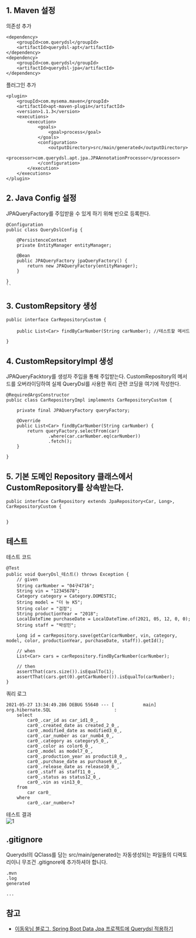 ## 1. Maven 설정
의존성 추가
```
<dependency>
    <groupId>com.querydsl</groupId>
    <artifactId>querydsl-apt</artifactId>
</dependency>
<dependency>
    <groupId>com.querydsl</groupId>
    <artifactId>querydsl-jpa</artifactId>
</dependency>
```
플러그인 추가
```
<plugin>
    <groupId>com.mysema.maven</groupId>
    <artifactId>apt-maven-plugin</artifactId>
    <version>1.1.3</version>
    <executions>
        <execution>
            <goals>
                <goal>process</goal>
            </goals>
            <configuration>
                <outputDirectory>src/main/generated</outputDirectory>
                <processor>com.querydsl.apt.jpa.JPAAnnotationProcessor</processor>
            </configuration>
        </execution>
    </executions>
</plugin>
```

## 2. Java Config 설정
JPAQueryFactory를 주입받을 수 있게 하기 위해 빈으로 등록한다.
```
@Configuration
public class QueryDslConfig {

    @PersistenceContext
    private EntityManager entityManager;

    @Bean
    public JPAQueryFactory jpaQueryFactory() {
        return new JPAQueryFactory(entityManager);
    }

}
``
```

## 3. CustomRepsitory 생성
```
public interface CarRepositoryCustom {

    public List<Car> findByCarNumber(String carNumber); //테스트할 메서드

}
```

## 4. CustomRepsitoryImpl 생성
JPAQueryFacktory를 생성자 주입을 통해 주입받는다.
CustomRepository의 메서드를 오버라이딩하여 실제 QueryDsl를 사용한 쿼리 관련 코딩을 여기에 작성한다.
```
@RequiredArgsConstructor
public class CarRepositoryImpl implements CarRepositoryCustom {

    private final JPAQueryFactory queryFactory;

    @Override
    public List<Car> findByCarNumber(String carNumber) {
        return queryFactory.selectFrom(car)
                .where(car.carNumber.eq(carNumber))
                .fetch();
    }

}
```

## 5. 기본 도메인 Repository 클래스에서 CustomRepository를 상속받는다.
```
public interface CarRepository extends JpaRepository<Car, Long>, CarRepositoryCustom {

    
}
```

## 테스트
테스트 코드
```
@Test
public void QueryDsl_테스트() throws Exception {
    // given
    String carNumber = "04구4716";
    String vin = "12345678";
    Category category = Category.DOMESTIC;
    String model = "더 뉴 K5";
    String color = "검정";
    String productionYear = "2018";
    LocalDateTime purchaseDate = LocalDateTime.of(2021, 05, 12, 0, 0);
    String staff = "박성민";

    Long id = carRepository.save(getCar(carNumber, vin, category, model, color, productionYear, purchaseDate, staff)).getId();

    // when
    List<Car> cars = carRepository.findByCarNumber(carNumber);

    // then
    assertThat(cars.size()).isEqualTo(1);
    assertThat(cars.get(0).getCarNumber()).isEqualTo(carNumber);
}
```

쿼리 로그
```
2021-05-27 13:34:49.286 DEBUG 55640 --- [           main] org.hibernate.SQL                        : 
    select
        car0_.car_id as car_id1_0_,
        car0_.created_date as created_2_0_,
        car0_.modified_date as modified3_0_,
        car0_.car_number as car_numb4_0_,
        car0_.category as category5_0_,
        car0_.color as color6_0_,
        car0_.model as model7_0_,
        car0_.production_year as producti8_0_,
        car0_.purchase_date as purchase9_0_,
        car0_.release_date as release10_0_,
        car0_.staff as staff11_0_,
        car0_.status as status12_0_,
        car0_.vin as vin13_0_ 
    from
        car car0_ 
    where
        car0_.car_number=?
```

테스트 결과   
![1](https://raw.githubusercontent.com/smpark1020/tistory/master/JPA/SpringBoot%2C%20SpringDataJpa%2C%20Maven%20%ED%99%98%EA%B2%BD%EC%97%90%20QueryDsl%20%EC%A0%81%EC%9A%A9%ED%95%98%EA%B8%B0/1.PNG)

## .gitignore
Querydsl의 QClass를 담는 src/main/generated는 자동생성되는 파일들의 디렉토리이니 무조건 .gitignore에 추가하셔야 합니다.
```
.mvn
.log
generated

...
```

## 참고
* [이동욱님 블로그, Spring Boot Data Jpa 프로젝트에 Querydsl 적용하기](https://jojoldu.tistory.com/372)